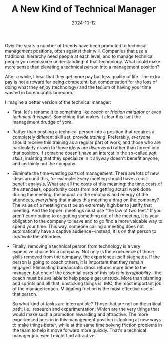 ﻿---
title: "A New Kind of Technical Manager"
date: 2024-10-12
---

Over the years a number of friends have been promoted to technical management positions, often against their will.
Companies that use a traditional hierarchy need people at each level, and to manage technical people you need some understanding of that technology.
What could make more sense than elevating a technical person into a management position?

After a while, I hear that they get more pay but less quality of life.
The extra pay is not a reward for being competent, but compensation for the loss of doing what they enjoy (technology) and the tedium of having your time wasted in bureaucratic boredom.

I imagine a better version of the technical manager:

* First, let's rename it to something like *coach* or *friction mitigator* or
  even *technical therapist*.
  Something that makes it clear this isn't the management drudge of yore.

* Rather than pushing a technical person into a position that requires a completely different skill set,
  *provide training*. Preferably, *everyone* should receive this training as a regular part of work, and
  those who are particularly drawn to those ideas are *discovered* rather than forced into that position.
  If someone doesn't have an interest in the so-called *soft skills*, insisting that they specialize in it anyway doesn't benefit anyone, and certainly not the company.

* Eliminate the time-wasting parts of management. There are lots of new ideas around this, for example:
  Every meeting should have a cost-benefit analysis. What are all the costs of this meaning: the time
  costs of the attendees, opportunity costs from not getting actual work done during the meeting, the
  impact on the emotions and energy of the attendees, *everything* that makes this meeting a drag on the
  company? The value of a meeting must be an extremely high bar to justify that meeting. And the topper:
  meetings must use "the law of two feet." If you aren't contributing to or getting something out of the meeting, it is your obligation to the company to leave and to go find a more valuable way to spend your time. This way, someone calling a meeting does not automatically have a captive audience--instead, it is
  on that person to *captivate* the attendees.

* Finally, removing a technical person from technology is a very expensive choice for a company.
  Not only is the experience of those skills removed from the company, the experience itself stagnates.
  If the person is going to coach others, it is important that they remain engaged.
  Eliminating bureaucratic dross returns more time to the manager, but one of the essential parts of this job is *interruptability*--the coach must be available to help people get unstuck.
  More than planning and sprints and all that, unsticking things is, IMO, the most important job of the manager/coach. Mitigating friction is the most effective use of that person.

  So what kind of tasks are interruptible? Those that are not on the critical path; i.e.: research and
  experimentation. Which are the very things that would make such a promotion rewarding and attractive.
  The more experienced person in this management position is looking at new ways to make things better,
  while at the same time solving friction problems in the team to help it move forward more quickly.
  That's a technical manager job even I might find attractive.
